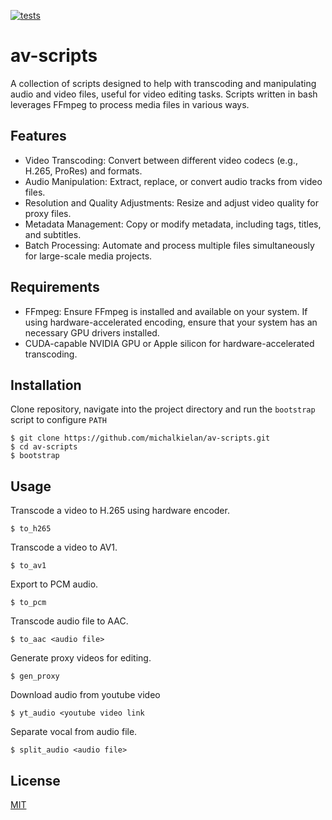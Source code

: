 [![tests](https://github.com/michalkielan/av-scripts/actions/workflows/build.yml/badge.svg?branch=master)](https://github.com/michalkielan/av-scripts/actions/workflows/build.yml)

# av-scripts
A collection of scripts designed to help with transcoding and manipulating audio and video files, useful for video editing tasks. Scripts written in bash leverages FFmpeg to process media files in various ways.

## Features
* Video Transcoding: Convert between different video codecs (e.g., H.265, ProRes) and formats.
* Audio Manipulation: Extract, replace, or convert audio tracks from video files.
* Resolution and Quality Adjustments: Resize and adjust video quality for proxy files.
* Metadata Management: Copy or modify metadata, including tags, titles, and subtitles.
* Batch Processing: Automate and process multiple files simultaneously for large-scale media projects.

## Requirements
* FFmpeg: Ensure FFmpeg is installed and available on your system. If using hardware-accelerated encoding, ensure that your system has an necessary GPU drivers installed.
* CUDA-capable NVIDIA GPU or Apple silicon for hardware-accelerated transcoding.

## Installation

Clone repository, navigate into the project directory and run the `bootstrap` script to configure `PATH`

```
$ git clone https://github.com/michalkielan/av-scripts.git
$ cd av-scripts
$ bootstrap
```

## Usage
Transcode a video to H.265 using hardware encoder.

`$ to_h265`

Transcode a video to AV1.

`$ to_av1`

Export to PCM audio.

`$ to_pcm`

Transcode audio file to AAC.

`$ to_aac <audio file>`

Generate proxy videos for editing.

`$ gen_proxy`

Download audio from youtube video

`$ yt_audio <youtube video link`

Separate vocal from audio file.

`$ split_audio <audio file>`

## License
[MIT](https://github.com/michalkielan/av-scripts/blob/master/LICENSE)
